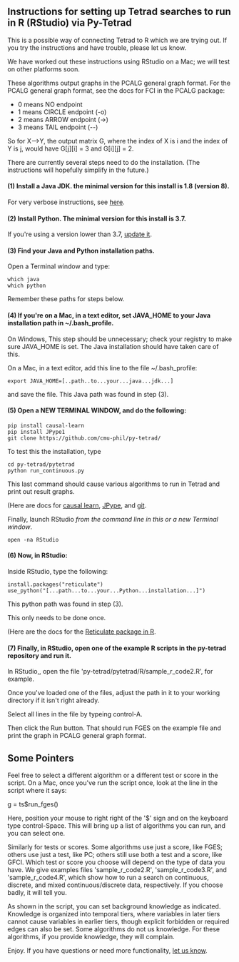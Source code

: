 ## Instructions for setting up Tetrad searches to run in R (RStudio) via Py-Tetrad

This is a possible way of connecting Tetrad to R which we are trying out. If you try the instructions and have trouble, please let us know. 

We have worked out these instructions using RStudio on a Mac; we will test on other platforms soon.

These algorithms output graphs in the PCALG general graph format. For the PCALG general graph format, see the docs for FCI in the PCALG package:

* 0 means NO endpoint
* 1 means CIRCLE endpoint (-o)
* 2 means ARROW endpoint (->)
* 3 means TAIL endpoint (--)

So for X-->Y, the output matrix G, where the index of X is i and the index of Y is j, would have G[j][i] = 3 and G[i][j] = 2.

There are currently several steps need to do the installation. (The instructions will hopefully simplify in the future.)

#### (1) Install a Java JDK. the minimal version for this install is 1.8 (version 8).

For very verbose instructions, see [here](https://github.com/cmu-phil/tetrad/wiki/Setting-up-Java-for-Tetrad).

#### (2) Install Python. The minimal version for this install is 3.7.

If you're using a version lower than 3.7, [update it](https://www.pythoncentral.io/how-to-update-python/). 

#### (3) Find your Java and Python installation paths.

Open a Terminal window and type:
```
which java
which python
```
Remember these paths for steps below.

#### (4) If you're on a Mac, in a text editor, set JAVA_HOME to your Java installation path in ~/.bash_profile.

On Windows, This step should be unnecessary; check your registry to make sure JAVA_HOME is set. The Java installation should have taken care of this.

On a Mac, in a text editor, add this line to the file ~/.bash_profile:
```
export JAVA_HOME=[..path..to...your...java...jdk...]
```
and save the file. This Java path was found in step (3).

#### (5) Open a NEW TERMINAL WINDOW, and do the following:
```
pip install causal-learn
pip install JPype1  
git clone https://github.com/cmu-phil/py-tetrad/
```
To test this the installation, type
```
cd py-tetrad/pytetrad
python run_continuous.py
```
This last command should cause various algorithms to run in Tetrad and print out result graphs.

(Here are docs for [causal learn](https://causal-learn.readthedocs.io/en/latest/), [JPype](https://jpype.readthedocs.io/en/latest/index.html), and [git](https://git-scm.com/doc).

Finally, launch RStudio _from the command line in this or a new Terminal window_.
```
open -na RStudio
```
#### (6) Now, in RStudio:

Inside RStudio, type the following:
```
install.packages("reticulate")
use_python("[...path...to...your...Python...installation...]")
```
This python path was found in step (3).

This only needs to be done once. 

(Here are the docs for the [Reticulate package in R](https://rstudio.github.io/reticulate/).
 
#### (7) Finally, in RStudio, open one of the example R scripts in the py-tetrad repository and run it.

In RStudio,, open the file 'py-tetrad/pytetrad/R/sample_r_code2.R', for example.

Once you've loaded one of the files, adjust the path in it to your working directory if it isn't right already.

Select all lines in the file by typeing control-A.

Then click the Run button. That should run FGES on the example file and print the graph in PCALG general graph format. 

## Some Pointers

Feel free to select a different algorithm or a different test or score in the script. On a Mac, once you've run the script once, look at the line in the script where it says:

g = ts$run_fges()

Here, position your mouse to right right of the '$' sign and on the keyboard type control-Space. This will bring up a list of algorithms you can run, and you can select one. 

Similarly for tests or scores. Some algorithms use just a score, like FGES; others use just a test, like PC; others still use both a test and a score, like GFCI. Which test or score you choose will depend on the type of data you have. We give examples files 'sample_r_code2.R', 'sample_r_code3.R', and 'sample_r_code4.R', which show how to run a search on continuous, discrete, and mixed continuous/discrete data, respectively. If you choose badly, it will tell you.

As shown in the script, you can set background knowledge as indicated. Knowledge is organized into temporal tiers, where variables in later tiers cannot cause variables in earlier tiers, though explicit forbidden or required edges can also be set. Some algorithms do not us knowledge. For these algorithms, if you provide knowledge, they will complain.

Enjoy. If you have questions or need more functionality, [let us know](https://github.com/cmu-phil/py-tetrad/issues).


